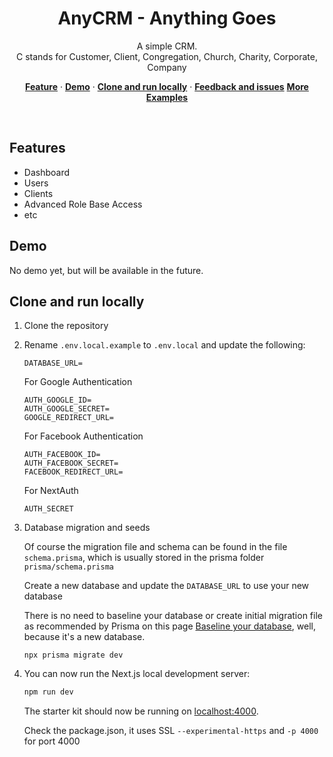 <h1 align="center">AnyCRM - Anything Goes</h1>


<p align="center">
 A simple CRM. <br/>C stands for Customer, Client, Congregation, Church, Charity, Corporate, Company
</p>

<p align="center">
  <a href="#features"><strong>Feature</strong></a> ·
  <a href="#demo"><strong>Demo</strong></a> ·
  <a href="#clone-and-run-locally"><strong>Clone and run locally</strong></a> ·
  <a href="#feedback-and-issues"><strong>Feedback and issues</strong></a>
  <a href="#more-supabase-examples"><strong>More Examples</strong></a>
</p>
<br/>

## Features

- Dashboard
- Users
- Clients
- Advanced Role Base Access
- etc

## Demo

No demo yet, but will be available in the future.

## Clone and run locally

1. Clone the repository

2. Rename `.env.local.example` to `.env.local` and update the following:

   ```
   DATABASE_URL=
   ```
   For Google Authentication
   ```
   AUTH_GOOGLE_ID=
   AUTH_GOOGLE_SECRET=
   GOOGLE_REDIRECT_URL=
   ```
   For Facebook Authentication
   ```
   AUTH_FACEBOOK_ID=
   AUTH_FACEBOOK_SECRET=
   FACEBOOK_REDIRECT_URL=
   ```
   
   For NextAuth 
   ```
   AUTH_SECRET
   ```

3. Database migration and seeds
   
   Of course the migration file and schema can be found in the file `schema.prisma`, which is usually stored in the prisma  folder `prisma/schema.prisma`

   Create a new database and update the `DATABASE_URL` to use your new database

   There is no need to baseline your database or create initial migration file as recommended by Prisma on this page [Baseline your database](https://www.prisma.io/docs/getting-started/setup-prisma/add-to-existing-project/relational-databases/baseline-your-database-typescript-mysql), well, because it's a new database.
   
   ```
   npx prisma migrate dev
   ```

4. You can now run the Next.js local development server:

   ```bash
   npm run dev
   ```

   The starter kit should now be running on [localhost:4000](https://localhost:4000/).
   
   Check the package.json, it uses SSL `--experimental-https` and `-p 4000` for port 4000

